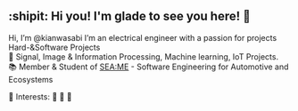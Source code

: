 ## :shipit: Hi you! I'm glade to see you here! :wave:

Hi, I’m @kianwasabi
I’m an electrical engineer with a passion for projects Hard-&Software Projects <br>
👀 Signal, Image & Information Processing, Machine learning, IoT Projects. <br>
📚 Member & Student of [SEA:ME](https://seame.space/) - Software Engineering for Automotive and Ecosystems <br>

:pushpin: Interests: 🎿 🎾 🤖 <br>

